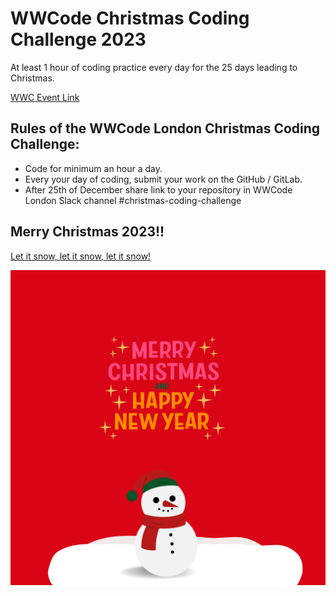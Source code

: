 # WWCode Christmas Coding Challenge 2023

At least 1 hour of coding practice every day for the 25 days leading to Christmas.

[WWC Event Link](https://www.meetup.com/women-who-code-london/events/297263928/)

## Rules of the WWCode London Christmas Coding Challenge:

- Code for minimum an hour a day.
- Every your day of coding, submit your work on the GitHub / GitLab.
- After 25th of December share link to your repository in WWCode London Slack channel #christmas-coding-challenge

## Merry Christmas 2023!!

[Let it snow, let it snow, let it snow!](https://ushisha.github.io/christmas-coding-challenge2023/)

![](./christmas_card/christmas.png)
